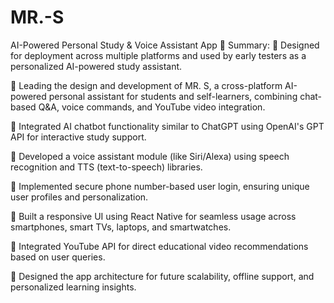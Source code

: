 # MR.-S
AI-Powered Personal Study &amp; Voice Assistant App
	Summary:
	Designed for deployment across multiple platforms and used by early testers as a personalized AI-powered study assistant.

	Leading the design and development of MR. S, a cross-platform AI-powered personal assistant for students and self-learners, combining chat-based Q&A, voice commands, and YouTube video integration.

	Integrated AI chatbot functionality similar to ChatGPT using OpenAI's GPT API for interactive study support.

	Developed a voice assistant module (like Siri/Alexa) using speech recognition and TTS (text-to-speech) libraries.

	Implemented secure phone number-based user login, ensuring unique user profiles and personalization.

	Built a responsive UI using React Native for seamless usage across smartphones, smart TVs, laptops, and smartwatches.

	Integrated YouTube API for direct educational video recommendations based on user queries.

	Designed the app architecture for future scalability, offline support, and personalized learning insights.
